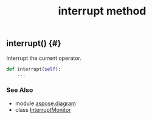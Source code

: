 ﻿---
title: interrupt method
second_title: Aspose.Diagram for Python via .NET API References
description: 
type: docs
weight: 20
url: /python-net/aspose.diagram/interruptmonitor/interrupt/
is_root: false
---

## interrupt() {#}

Interrupt the current operator.



```python
def interrupt(self):
    ...
```





### See Also
* module [aspose.diagram](../../)
* class [InterruptMonitor](/diagram/python-net/aspose.diagram/interruptmonitor)
